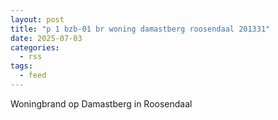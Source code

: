```yaml
---
layout: post
title: "p 1 bzb-01 br woning damastberg roosendaal 201331"
date: 2025-07-03
categories: 
  - rss
tags: 
  - feed
---
```


Woningbrand op Damastberg in Roosendaal
